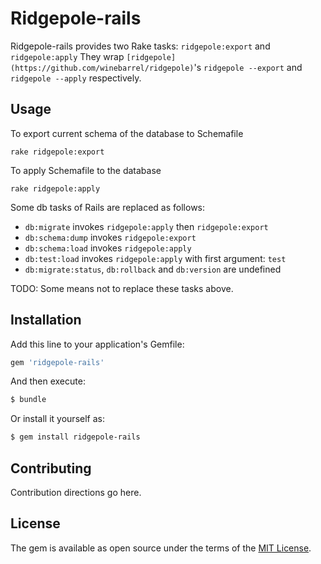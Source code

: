 # Ridgepole-rails

Ridgepole-rails provides two Rake tasks: `ridgepole:export` and `ridgepole:apply`
They wrap `[ridgepole](https://github.com/winebarrel/ridgepole)`'s `ridgepole --export` and
`ridgepole --apply` respectively.

## Usage

To export current schema of the database to Schemafile

    rake ridgepole:export

To apply Schemafile to the database

    rake ridgepole:apply

Some db tasks of Rails are replaced as follows:

* `db:migrate` invokes `ridgepole:apply` then `ridgepole:export`
* `db:schema:dump` invokes `ridgepole:export`
* `db:schema:load` invokes `ridgepole:apply`
* `db:test:load` invokes `ridgepole:apply` with first argument: `test`
* `db:migrate:status`, `db:rollback` and `db:version` are undefined

TODO: Some means not to replace these tasks above.

## Installation

Add this line to your application's Gemfile:
```ruby
gem 'ridgepole-rails'
```

And then execute:
```bash
$ bundle
```

Or install it yourself as:
```bash
$ gem install ridgepole-rails
```

## Contributing
Contribution directions go here.

## License
The gem is available as open source under the terms of the [MIT License](http://opensource.org/licenses/MIT).
